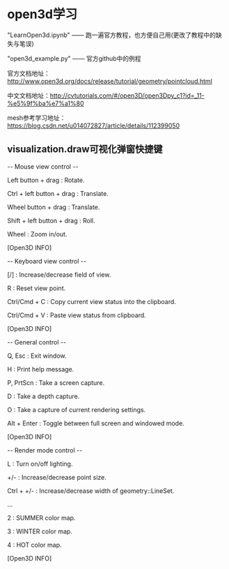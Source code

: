 # open3d学习

"LearnOpen3d.ipynb" —— 跑一遍官方教程，也方便自己用(更改了教程中的缺失与笔误)

"open3d_example.py" —— 官方github中的例程

官方文档地址：http://www.open3d.org/docs/release/tutorial/geometry/pointcloud.html

中文文档地址：http://cvtutorials.com/#/open3D/open3Dpy_c1?id=_11-%e5%9f%ba%e7%a1%80

mesh参考学习地址：https://blog.csdn.net/u014072827/article/details/112399050


## visualization.draw可视化弹窗快捷键

-- Mouse view control --

  Left button + drag         : Rotate.

  Ctrl + left button + drag  : Translate.

  Wheel button + drag        : Translate.

  Shift + left button + drag : Roll.

  Wheel                      : Zoom in/out.

[Open3D INFO] 

-- Keyboard view control --

  [/]          : Increase/decrease field of view.

  R            : Reset view point.

  Ctrl/Cmd + C : Copy current view status into the clipboard.

  Ctrl/Cmd + V : Paste view status from clipboard.

[Open3D INFO] 

-- General control --

  Q, Esc       : Exit window.

  H            : Print help message.

  P, PrtScn    : Take a screen capture.

  D            : Take a depth capture.

  O            : Take a capture of current rendering settings.

  Alt + Enter  : Toggle between full screen and windowed mode.

[Open3D INFO] 

-- Render mode control --

  L            : Turn on/off lighting.

  +/-          : Increase/decrease point size.

  Ctrl + +/-   : Increase/decrease width of geometry::LineSet.

...

  2            : SUMMER color map.

  3            : WINTER color map.

  4            : HOT color map.

[Open3D INFO] 


